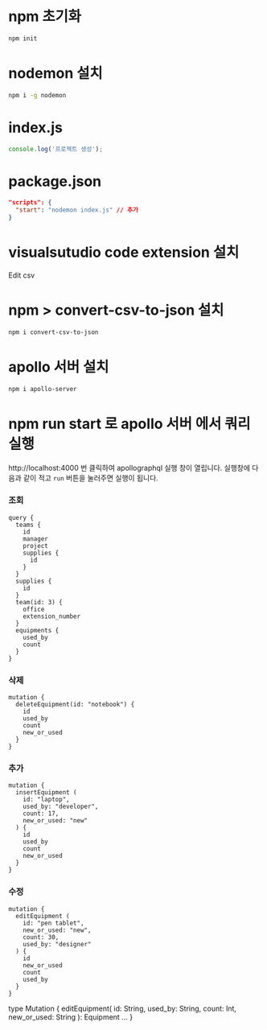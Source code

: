 # npm 초기화

```bash
npm init
```

# nodemon 설치

```bash
npm i -g nodemon
```

# index.js

```js
console.log('프로젝트 생성');
```

# package.json

```json
"scripts": {
  "start": "nodemon index.js" // 추가
}
```

# visualsutudio code extension 설치

Edit csv

# npm > convert-csv-to-json 설치

```bash
npm i convert-csv-to-json
```

# apollo 서버 설치

```bash
npm i apollo-server
```

# npm run start 로 apollo 서버 에서 쿼리 실행

http://localhost:4000 번 클릭하여
apollographql 실행 창이 열립니다.
실행창에 다음과 같이 적고 `run` 버튼을 눌러주면 실행이 됩니다.

### 조회

```
query {
  teams {
    id
    manager
    project
    supplies {
      id
    }
  }
  supplies {
    id
  }
  team(id: 3) {
    office
    extension_number
  }
  equipments {
    used_by
    count
  }
}
```

### 삭제

```
mutation {
  deleteEquipment(id: "notebook") {
    id
    used_by
    count
    new_or_used
  }
}
```

### 추가

```
mutation {
  insertEquipment (
    id: "laptop",
    used_by: "developer",
    count: 17,
    new_or_used: "new"
  ) {
    id
    used_by
    count
    new_or_used
  }
}
```

### 수정
```
mutation {
  editEquipment (
    id: "pen tablet",
    new_or_used: "new",
    count: 30,
    used_by: "designer"
  ) {
    id
    new_or_used
    count
    used_by
  }
}
```

type Mutation {
    editEquipment(
        id: String,
        used_by: String,
        count: Int,
        new_or_used: String
    ): Equipment
    ...
}